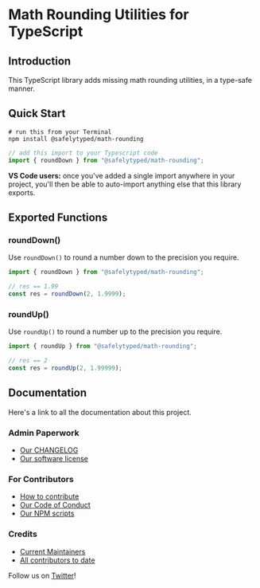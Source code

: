 # Math Rounding Utilities for TypeScript

## Introduction

This TypeScript library adds missing math rounding utilities, in a type-safe manner.

## Quick Start

```
# run this from your Terminal
npm install @safelytyped/math-rounding
```

```typescript
// add this import to your Typescript code
import { roundDown } from "@safelytyped/math-rounding";
```

__VS Code users:__ once you've added a single import anywhere in your project, you'll then be able to auto-import anything else that this library exports.

## Exported Functions

### roundDown()

Use `roundDown()` to round a number down to the precision you require.

```typescript
import { roundDown } from "@safelytyped/math-rounding";

// res == 1.99
const res = roundDown(2, 1.9999);
```

### roundUp()

Use `roundUp()` to round a number up to the precision you require.

```typescript
import { roundUp } from "@safelytyped/math-rounding";

// res == 2
const res = roundUp(2, 1.99999);
```

## Documentation

Here's a link to all the documentation about this project.

### Admin Paperwork

* [Our CHANGELOG](CHANGELOG.md)
* [Our software license](LICENSE.md)

### For Contributors

* [How to contribute](CONTRIBUTING.md)
* [Our Code of Conduct](CODE-OF-CONDUCT.md)
* [Our NPM scripts](./docs/v1/contributors/NPM-Scripts.md)

### Credits

* [Current Maintainers](MAINTAINERS.md)
* [All contributors to date](AUTHORS.md)

Follow us on [Twitter](https://twitter.com/SafelyTyped)!